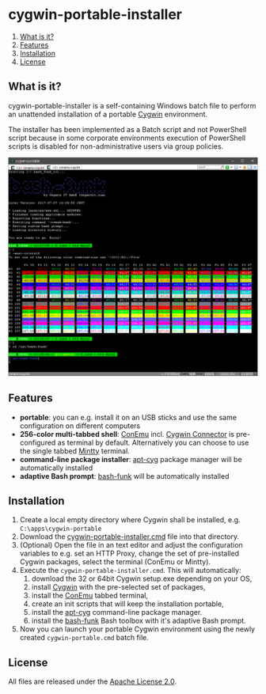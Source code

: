 # cygwin-portable-installer

1. [What is it?](#what-is-it)
1. [Features](#features)
1. [Installation](#install)
1. [License](#license)


## <a name="what-is-it"></a>What is it?

cygwin-portable-installer is a self-containing Windows batch file to perform an unattended installation of a portable [Cygwin](http://cygwin.org) environment.

The installer has been implemented as a Batch script and not PowerShell script because in some corporate environments execution of PowerShell scripts is 
disabled for non-administrative users via group policies.

![screenshot](screenshot.png)


## Features

* **portable**: you can e.g. install it on an USB sticks and use the same configuration on different computers
* **256-color multi-tabbed shell**: [ConEmu](https://conemu.github.io/) incl. [Cygwin Connector](https://github.com/Maximus5/cygwin-connector) is pre-configured as terminal by default. Alternatively you can choose to use the single tabbed [Mintty](https://mintty.github.io/) terminal.
* **command-line package installer**: [apt-cyg](https://github.com/transcode-open/apt-cyg) package manager will be automatically installed
* **adaptive Bash prompt**: [bash-funk](https://github.com/vegardit/bash-funk) will be automatically installed


## <a name="install"></a>Installation

1. Create a local empty directory where Cygwin shall be installed, e.g. `C:\apps\cygwin-portable`
2. Download the [cygwin-portable-installer.cmd](https://github.com/vegardit/cygwin-portable-installer/blob/master/cygwin-portable-installer.cmd) file into that directory.
3. (Optional) Open the file in an text editor and adjust the configuration variables to e.g. set an HTTP Proxy, change the set of pre-installed Cygwin packages, select the terminal (ConEmu or Mintty).
4. Execute the `cygwin-portable-installer.cmd`. This will automatically:
    1. download the 32 or 64bit Cygwin setup.exe depending on your OS,
    2. install [Cygwin](http://cygwin.org) with the pre-selected set of packages,
    3. install the [ConEmu](https://conemu.github.io/) tabbed terminal,
    4. create an init scripts that will keep the installation portable,
    5. install the [apt-cyg](https://github.com/transcode-open/apt-cyg) command-line package manager.
    6. install the [bash-funk](https://github.com/vegardit/bash-funk) Bash toolbox with it's adaptive Bash prompt.
5. Now you can launch your portable Cygwin environment using the newly created `cygwin-portable.cmd` batch file.


## <a name="license"></a>License

All files are released under the [Apache License 2.0](https://github.com/vegardit/bash-funk/blob/master/LICENSE.txt).

